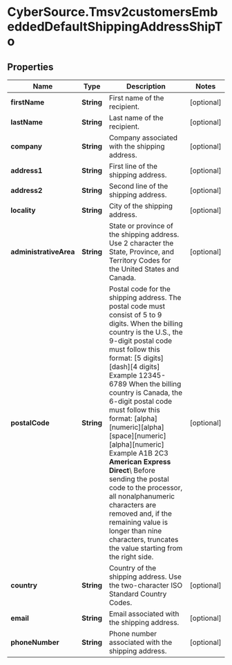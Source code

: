 # CyberSource.Tmsv2customersEmbeddedDefaultShippingAddressShipTo

## Properties
Name | Type | Description | Notes
------------ | ------------- | ------------- | -------------
**firstName** | **String** | First name of the recipient.  | [optional] 
**lastName** | **String** | Last name of the recipient.  | [optional] 
**company** | **String** | Company associated with the shipping address.  | [optional] 
**address1** | **String** | First line of the shipping address.  | [optional] 
**address2** | **String** | Second line of the shipping address.  | [optional] 
**locality** | **String** | City of the shipping address.  | [optional] 
**administrativeArea** | **String** | State or province of the shipping address. Use 2 character the State, Province, and Territory Codes for the United States and Canada.  | [optional] 
**postalCode** | **String** | Postal code for the shipping address. The postal code must consist of 5 to 9 digits.  When the billing country is the U.S., the 9-digit postal code must follow this format: [5 digits][dash][4 digits]  Example 12345-6789  When the billing country is Canada, the 6-digit postal code must follow this format: [alpha][numeric][alpha][space][numeric][alpha][numeric]  Example A1B 2C3  **American Express Direct**\\ Before sending the postal code to the processor, all nonalphanumeric characters are removed and, if the remaining value is longer than nine characters, truncates the value starting from the right side.  | [optional] 
**country** | **String** | Country of the shipping address. Use the two-character ISO Standard Country Codes.  | [optional] 
**email** | **String** | Email associated with the shipping address.  | [optional] 
**phoneNumber** | **String** | Phone number associated with the shipping address.  | [optional] 


